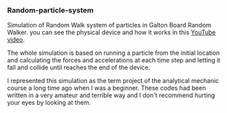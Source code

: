 ### Random-particle-system
Simulation of Random Walk system of particles in Galton Board Random Walker.
you can see the physical device and how it works in this [YouTube video](https://www.youtube.com/watch?v=9xUBhhM4vbM).

The whole simulation is based on running a particle from the initial location and calculating the forces and accelerations at each time step and letting it fall and collide until reaches the end of the device.

I represented this simulation as the term project of the analytical mechanic course a long time ago when I was a beginner. These codes had been written in a very amateur and terrible way and I don't recommend hurting your eyes by looking at them.
